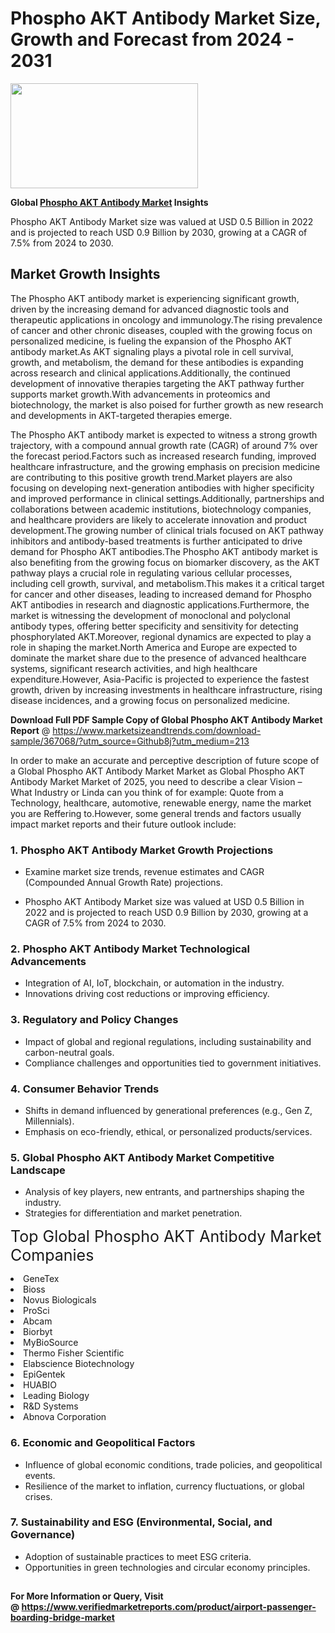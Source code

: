 <H1>Phospho AKT Antibody Market Size, Growth and Forecast from 2024 - 2031</H1><img class="aligncenter size-medium wp-image-584254" src="https://thirdeyenews.in/wp-content/uploads/2024/09/Global-Market-Research-300x168.jpeg" alt="" width="300" height="168" /><p><strong>Global&nbsp;<a href="https://www.marketsizeandtrends.com/download-sample/367068/?utm_source=Github8j?utm_medium=213">Phospho AKT Antibody Market</a> Insights</strong></p><p>Phospho AKT Antibody Market size was valued at USD 0.5 Billion in 2022 and is projected to reach USD 0.9 Billion by 2030, growing at a CAGR of 7.5% from 2024 to 2030.</p><p><h2>Market Growth Insights</h2> <p>The Phospho AKT antibody market is experiencing significant growth, driven by the increasing demand for advanced diagnostic tools and therapeutic applications in oncology and immunology.The rising prevalence of cancer and other chronic diseases, coupled with the growing focus on personalized medicine, is fueling the expansion of the Phospho AKT antibody market.As AKT signaling plays a pivotal role in cell survival, growth, and metabolism, the demand for these antibodies is expanding across research and clinical applications.Additionally, the continued development of innovative therapies targeting the AKT pathway further supports market growth.With advancements in proteomics and biotechnology, the market is also poised for further growth as new research and developments in AKT-targeted therapies emerge.</p> <p>The Phospho AKT antibody market is expected to witness a strong growth trajectory, with a compound annual growth rate (CAGR) of around 7% over the forecast period.Factors such as increased research funding, improved healthcare infrastructure, and the growing emphasis on precision medicine are contributing to this positive growth trend.Market players are also focusing on developing next-generation antibodies with higher specificity and improved performance in clinical settings.Additionally, partnerships and collaborations between academic institutions, biotechnology companies, and healthcare providers are likely to accelerate innovation and product development.The growing number of clinical trials focused on AKT pathway inhibitors and antibody-based treatments is further anticipated to drive demand for Phospho AKT antibodies.The Phospho AKT antibody market is also benefiting from the growing focus on biomarker discovery, as the AKT pathway plays a crucial role in regulating various cellular processes, including cell growth, survival, and metabolism.This makes it a critical target for cancer and other diseases, leading to increased demand for Phospho AKT antibodies in research and diagnostic applications.Furthermore, the market is witnessing the development of monoclonal and polyclonal antibody types, offering better specificity and sensitivity for detecting phosphorylated AKT.Moreover, regional dynamics are expected to play a role in shaping the market.North America and Europe are expected to dominate the market share due to the presence of advanced healthcare systems, significant research activities, and high healthcare expenditure.However, Asia-Pacific is projected to experience the fastest growth, driven by increasing investments in healthcare infrastructure, rising disease incidences, and a growing focus on personalized medicine.</p><p><span class=""><strong>Download Full PDF Sample Copy of Global Phospho AKT Antibody Market Report</strong> @ <a href="https://www.marketsizeandtrends.com/download-sample/367068/?utm_source=Github8j?utm_medium=213" target="_blank">https://www.marketsizeandtrends.com/download-sample/367068/?utm_source=Github8j?utm_medium=213</a></span></p><p>In order to make an accurate and perceptive description of future scope of a Global&nbsp;Phospho AKT Antibody Market Market as Global&nbsp;Phospho AKT Antibody Market Market of 2025, you need to describe a clear Vision &ndash; What Industry or Linda can you think of for example: Quote from a Technology, healthcare, automotive, renewable energy, name the market you are Reffering to.However, some general trends and factors usually impact market reports and their future outlook include:</p><h3>1.&nbsp;<strong>Phospho AKT Antibody Market Growth Projections</strong></h3><ul><li>Examine market size trends, revenue estimates and CAGR (Compounded Annual Growth Rate) projections.</li><li><p>Phospho AKT Antibody Market size was valued at USD 0.5 Billion in 2022 and is projected to reach USD 0.9 Billion by 2030, growing at a CAGR of 7.5% from 2024 to 2030.</p></li></ul><h3>2.&nbsp;<strong>Phospho AKT Antibody Market Technological Advancements</strong></h3><ul><li>Integration of AI, IoT, blockchain, or automation in the industry.</li><li>Innovations driving cost reductions or improving efficiency.</li></ul><h3>3.&nbsp;<strong>Regulatory and Policy Changes</strong></h3><ul><li>Impact of global and regional regulations, including sustainability and carbon-neutral goals.</li><li>Compliance challenges and opportunities tied to government initiatives.</li></ul><h3>4.&nbsp;<strong>Consumer Behavior Trends</strong></h3><ul><li>Shifts in demand influenced by generational preferences (e.g., Gen Z, Millennials).</li><li>Emphasis on eco-friendly, ethical, or personalized products/services.</li></ul><h3>5.&nbsp;<strong>Global Phospho AKT Antibody Market Competitive Landscape</strong></h3><ul><li>Analysis of key players, new entrants, and partnerships shaping the industry.</li><li>Strategies for differentiation and market penetration.</li></ul><p data-pm-slice="1 1 []"><span style="color: inherit; font-family: inherit; font-size: 25px;">Top Global Phospho AKT Antibody Market Companies</span></p><div class="" data-test-id=""><p><li>GeneTex</li><li> Bioss</li><li> Novus Biologicals</li><li> ProSci</li><li> Abcam</li><li> Biorbyt</li><li> MyBioSource</li><li> Thermo Fisher Scientific</li><li> Elabscience Biotechnology</li><li> EpiGentek</li><li> HUABIO</li><li> Leading Biology</li><li> R&D Systems</li><li> Abnova Corporation</li></p></div><h3>6.&nbsp;<strong>Economic and Geopolitical Factors</strong></h3><ul><li>Influence of global economic conditions, trade policies, and geopolitical events.</li><li>Resilience of the market to inflation, currency fluctuations, or global crises.</li></ul><h3>7.&nbsp;<strong>Sustainability and ESG (Environmental, Social, and Governance)</strong></h3><ul><li>Adoption of sustainable practices to meet ESG criteria.</li><li>Opportunities in green technologies and circular economy principles.</li></ul><h2><strong style="font-size: 14px;">For More Information or Query, Visit @&nbsp;</strong><a style="background-color: #ffffff; font-size: 14px;" href="https://www.marketsizeandtrends.com/report/phospho-akt-antibody-market/" target="_blank">https://www.verifiedmarketreports.com/product/airport-passenger-boarding-bridge-market</a></h2>